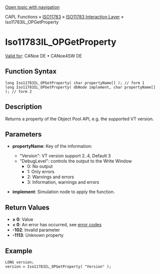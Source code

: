[Open topic with navigation](../../../../../../CANoeDEFamily.htm#Topics/CAPLFunctions/ISO11783/ISOInteractionLayer/Functions/CAPLfunctionIso11783ILOPGetProperty.md)

CAPL Functions » [ISO11783](../../CAPLfunctionsISO11783Overview.md) » [ISO11783 Interaction Layer](../CAPLfunctionsISOILOverview.md) » Iso11783IL_OPGetProperty

# Iso11783IL_OPGetProperty

[Valid for](../../../../Shared/FeatureAvailability.md): CANoe DE • CANoe4SW DE

## Function Syntax

```plaintext
long Iso11783IL_OPGetProperty( char propertyName[] ); // form 1
long Iso11783IL_OPGetProperty( dbNode implement, char propertyName[] ); // form 2
```

## Description

Returns a property of the Object Pool API, e.g. the supported VT version.

## Parameters

- **propertyName**: Key of the information:
  - "Version": VT version support 2..4, Default 3
  - "DebugLevel": controls the output to the Write Window
    - 0: No output
    - 1: Only errors
    - 2: Warnings and errors
    - 3: Information, warnings and errors

- **implement**: Simulation node to apply the function.

## Return Values

- **≥ 0**: Value
- **< 0**: An error has occurred, see [error codes](../../../CAPLfunctionsISOj1939ErrorCodes.md)
- **-102**: Invalid parameter
- **-1113**: Unknown property

## Example

```plaintext
LONG version;
version = Iso11783IL_OPGetProperty( "Version" );
```
